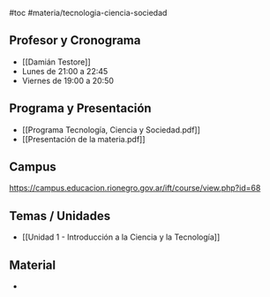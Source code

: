 #toc #materia/tecnologia-ciencia-sociedad 

## Profesor y Cronograma

* [[Damián Testore]]
* Lunes de 21:00 a 22:45
* Viernes de 19:00 a 20:50

## Programa y Presentación

* [[Programa Tecnología, Ciencia y Sociedad.pdf]]
* [[Presentación de la materia.pdf]]

## Campus

https://campus.educacion.rionegro.gov.ar/ift/course/view.php?id=68

## Temas / Unidades

* [[Unidad 1 - Introducción a la Ciencia y la Tecnología]]

## Material

-
